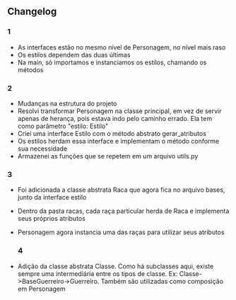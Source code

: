 ## Changelog

### 1

- As interfaces estão no mesmo nível de Personagem, no nível mais raso
- Os estilos dependem das duas últimas
- Na main, só importamos e instanciamos os estilos, chamando os métodos

### 2

- Mudanças na estrutura do projeto
- Resolvi transformar Personagem na classe principal, em vez de servir apenas de herança, pois estava indo pelo caminho errado. Ela tem como parâmetro "estilo: Estilo"
- Criei uma interface Estilo com o método abstrato gerar_atributos
- Os estilos herdam essa interface e implementam o método conforme sua necessidade
- Armazenei as funções que se repetem em um arquivo utils.py

### 3

- Foi adicionada a classe abstrata Raca que agora fica no arquivo bases, junto da interface estilo
- Dentro da pasta racas, cada raça particular herda de Raca e implementa seus próprios atributos
- Personagem agora instancia uma das raças para utilizar seus atributos

  ### 4
  
- Adição da classe abstrata Classe. Como há subclasses aqui, existe sempre uma intermediária entre os tipos de classe. Ex: Classe->BaseGuerreiro->Guerreiro. Também são utilizadas como composição em Personagem



